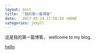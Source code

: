 ```yaml
---
layout: post
title:  "我的第一篇博客"
date:   2017-05-14 17:58:19 +0800
categories: jekyll
---
```

这是我的第一篇博客， wellcome to my blog.

[hello](https://github.com)